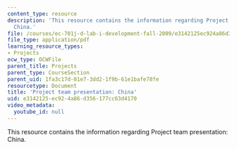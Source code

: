 ```yaml
---
content_type: resource
description: 'This resource contains the information regarding Project team presentation:
  China.'
file: /courses/ec-701j-d-lab-i-development-fall-2009/e3142125ec924a86d356177cc63d4170_MITEC_701JF09_proj_china.pdf
file_type: application/pdf
learning_resource_types:
- Projects
ocw_type: OCWFile
parent_title: Projects
parent_type: CourseSection
parent_uid: 1fa3c17d-01e7-3dd2-1f9b-61e1bafe78fe
resourcetype: Document
title: 'Project team presentation: China'
uid: e3142125-ec92-4a86-d356-177cc63d4170
video_metadata:
  youtube_id: null
---
```

This resource contains the information regarding Project team presentation: China.